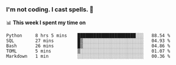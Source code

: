 ### I'm not coding. I cast spells. 🎩

📊 **This week I spent my time on**
<!--START_SECTION:waka-->
```text
Python     8 hrs 5 mins    ██████████████████████░░░   88.54 % 
SQL        27 mins         █▒░░░░░░░░░░░░░░░░░░░░░░░   04.93 % 
Bash       26 mins         █▒░░░░░░░░░░░░░░░░░░░░░░░   04.86 % 
TOML       5 mins          ▒░░░░░░░░░░░░░░░░░░░░░░░░   01.07 % 
Markdown   1 min           ░░░░░░░░░░░░░░░░░░░░░░░░░   00.36 % 
```
<!--END_SECTION:waka-->
